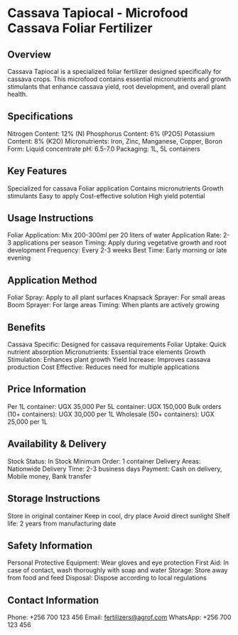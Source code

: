 # Cassava Tapiocal - Microfood Cassava Foliar Fertilizer

## Overview
Cassava Tapiocal is a specialized foliar fertilizer designed specifically for cassava crops. This microfood contains essential micronutrients and growth stimulants that enhance cassava yield, root development, and overall plant health.

## Specifications
Nitrogen Content: 12% (N)
Phosphorus Content: 6% (P2O5)
Potassium Content: 8% (K2O)
Micronutrients: Iron, Zinc, Manganese, Copper, Boron
Form: Liquid concentrate
pH: 6.5-7.0
Packaging: 1L, 5L containers

## Key Features
Specialized for cassava
Foliar application
Contains micronutrients
Growth stimulants
Easy to apply
Cost-effective solution
High yield potential

## Usage Instructions
Foliar Application: Mix 200-300ml per 20 liters of water
Application Rate: 2-3 applications per season
Timing: Apply during vegetative growth and root development
Frequency: Every 2-3 weeks
Best Time: Early morning or late evening

## Application Method
Foliar Spray: Apply to all plant surfaces
Knapsack Sprayer: For small areas
Boom Sprayer: For large areas
Timing: When plants are actively growing

## Benefits
Cassava Specific: Designed for cassava requirements
Foliar Uptake: Quick nutrient absorption
Micronutrients: Essential trace elements
Growth Stimulation: Enhances plant growth
Yield Increase: Improves cassava production
Cost Effective: Reduces need for multiple applications

## Price Information
Per 1L container: UGX 35,000
Per 5L container: UGX 150,000
Bulk orders (10+ containers): UGX 30,000 per 1L
Wholesale (50+ containers): UGX 25,000 per 1L

## Availability & Delivery
Stock Status: In Stock
Minimum Order: 1 container
Delivery Areas: Nationwide
Delivery Time: 2-3 business days
Payment: Cash on delivery, Mobile money, Bank transfer

## Storage Instructions
Store in original container
Keep in cool, dry place
Avoid direct sunlight
Shelf life: 2 years from manufacturing date

## Safety Information
Personal Protective Equipment: Wear gloves and eye protection
First Aid: In case of contact, wash thoroughly with soap and water
Storage: Store away from food and feed
Disposal: Dispose according to local regulations

## Contact Information
Phone: +256 700 123 456
Email: fertilizers@agrof.com
WhatsApp: +256 700 123 456

